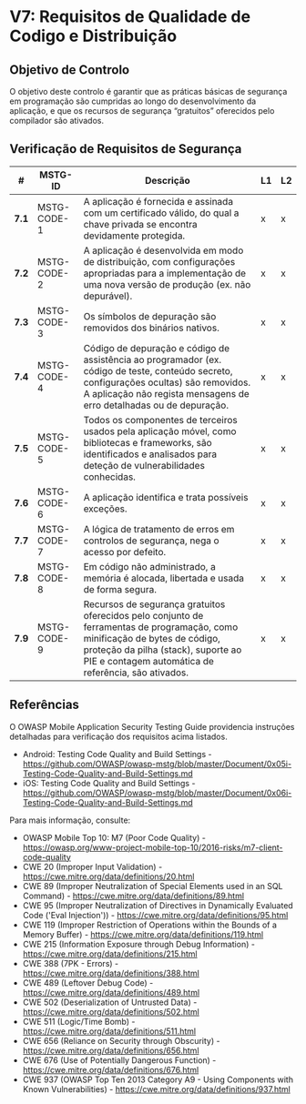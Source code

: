 # V7: Requisitos de Qualidade de Codigo e Distribuição

## Objetivo de Controlo

O objetivo deste controlo é garantir que as práticas básicas de segurança em programação são cumpridas ao longo do desenvolvimento da aplicação, e que os recursos de segurança “gratuitos” oferecidos pelo compilador são ativados.

## Verificação de Requisitos de Segurança

| # | MSTG-ID | Descrição | L1 | L2 |
| -- | ---------- | ---------------------- | - | - |
| **7.1** | MSTG-CODE-1 | A aplicação é fornecida e assinada com um certificado válido, do qual a chave privada se encontra devidamente protegida. | x | x |
| **7.2** | MSTG-CODE-2 | A aplicação é desenvolvida em modo de distribuição, com configurações apropriadas para a implementação de uma nova versão de produção (ex. não depurável). | x | x |
| **7.3** | MSTG-CODE-3 | Os símbolos de depuração são removidos dos binários nativos. | x | x |
| **7.4** | MSTG-CODE-4 | Código de depuração e código de assistência ao programador (ex. código de teste, conteúdo secreto, configurações ocultas) são removidos. A aplicação não regista mensagens de erro detalhadas ou de depuração. | x | x |
| **7.5** | MSTG-CODE-5 | Todos os componentes de terceiros usados pela aplicação móvel, como bibliotecas e frameworks, são identificados e analisados para deteção de vulnerabilidades conhecidas. | x | x |
| **7.6** | MSTG-CODE-6 | A aplicação identifica e trata possíveis exceções. | x | x |
| **7.7** | MSTG-CODE-7 | A lógica de tratamento de erros em controlos de segurança, nega o acesso por defeito. | x | x |
| **7.8** | MSTG-CODE-8 | Em código não administrado, a memória é alocada, libertada e usada de forma segura. | x | x |
| **7.9** | MSTG-CODE-9 | Recursos de segurança gratuitos oferecidos pelo conjunto de ferramentas de programação, como minificação de bytes de código, proteção da pilha (stack), suporte ao PIE e contagem automática de referência, são ativados. | x | x |

## Referências

O OWASP Mobile Application Security Testing Guide providencia instruções detalhadas para verificação dos requisitos acima listados.

- Android: Testing Code Quality and Build Settings - <https://github.com/OWASP/owasp-mstg/blob/master/Document/0x05i-Testing-Code-Quality-and-Build-Settings.md>
- iOS: Testing Code Quality and Build Settings - <https://github.com/OWASP/owasp-mstg/blob/master/Document/0x06i-Testing-Code-Quality-and-Build-Settings.md>

Para mais informação, consulte:

- OWASP Mobile Top 10: M7 (Poor Code Quality) - <https://owasp.org/www-project-mobile-top-10/2016-risks/m7-client-code-quality>
- CWE 20 (Improper Input Validation) - <https://cwe.mitre.org/data/definitions/20.html>
- CWE 89 (Improper Neutralization of Special Elements used in an SQL Command) - <https://cwe.mitre.org/data/definitions/89.html>
- CWE 95 (Improper Neutralization of Directives in Dynamically Evaluated Code ('Eval Injection')) - <https://cwe.mitre.org/data/definitions/95.html>
- CWE 119 (Improper Restriction of Operations within the Bounds of a Memory Buffer) - <https://cwe.mitre.org/data/definitions/119.html>
- CWE 215 (Information Exposure through Debug Information) - <https://cwe.mitre.org/data/definitions/215.html>
- CWE 388 (7PK - Errors) - <https://cwe.mitre.org/data/definitions/388.html>
- CWE 489 (Leftover Debug Code) - <https://cwe.mitre.org/data/definitions/489.html>
- CWE 502 (Deserialization of Untrusted Data) - <https://cwe.mitre.org/data/definitions/502.html>
- CWE 511 (Logic/Time Bomb) - <https://cwe.mitre.org/data/definitions/511.html>
- CWE 656 (Reliance on Security through Obscurity) - <https://cwe.mitre.org/data/definitions/656.html>
- CWE 676 (Use of Potentially Dangerous Function)  - <https://cwe.mitre.org/data/definitions/676.html>
- CWE 937 (OWASP Top Ten 2013 Category A9 - Using Components with Known Vulnerabilities) - <https://cwe.mitre.org/data/definitions/937.html>
